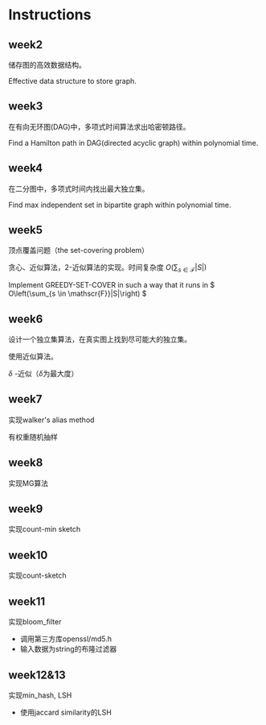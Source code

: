 # Instructions

## week2

储存图的高效数据结构。

Effective data structure to store graph.

## week3

在有向无环图(DAG)中，多项式时间算法求出哈密顿路径。

Find a Hamilton path in DAG(directed acyclic graph) within polynomial time.

## week4

在二分图中，多项式时间内找出最大独立集。

Find max independent set in bipartite graph within polynomial time.

## week5

顶点覆盖问题（the set-covering problem）

贪心、近似算法，2-近似算法的实现。时间复杂度  $O\left(\sum_{s \in \mathscr{F}}|S|\right)$


Implement GREEDY-SET-COVER in such a way that it runs in $
O\left(\sum_{s \in \mathscr{F}}|S|\right)
$

## week6

设计一个独立集算法，在真实图上找到尽可能大的独立集。

使用近似算法。

$\delta$ -近似（$\delta$为最大度）

## week7

实现walker's alias method

有权重随机抽样

## week8

实现MG算法

## week9

实现count-min sketch

## week10

实现count-sketch

## week11

实现bloom_filter

* 调用第三方库openssl/md5.h
* 输入数据为string的布隆过滤器

## week12&13

实现min_hash, LSH

* 使用jaccard similarity的LSH